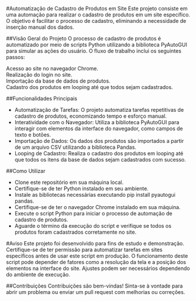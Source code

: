 #Automatização de Cadastro de Produtos em Site
Este projeto consiste em uma automação para realizar o cadastro de produtos em um site específico. O objetivo é facilitar o processo de cadastro, eliminando a necessidade de inserção manual dos dados.

##Visão Geral do Projeto
O processo de cadastro de produtos é automatizado por meio de scripts Python utilizando a biblioteca PyAutoGUI para simular as ações do usuário. O fluxo de trabalho inclui os seguintes passos:

Acesso ao site no navegador Chrome. <br>
Realização do login no site. <br>
Importação da base de dados de produtos. <br>
Cadastro dos produtos em looping até que todos sejam cadastrados. <br>


##Funcionalidades Principais
- Automatização de Tarefas: O projeto automatiza tarefas repetitivas de cadastro de produtos, economizando tempo e esforço manual.
- Interatividade com o Navegador: Utiliza a biblioteca PyAutoGUI para interagir com elementos da interface do navegador, como campos de texto e botões.
- Importação de Dados: Os dados dos produtos são importados a partir de um arquivo CSV utilizando a biblioteca Pandas.
- Looping de Cadastro: Realiza o cadastro dos produtos em looping até que todos os itens da base de dados sejam cadastrados com sucesso.


##Como Utilizar
- Clone este repositório em sua máquina local.
- Certifique-se de ter Python instalado em seu ambiente.
- Instale as bibliotecas necessárias executando pip install pyautogui pandas.
- Certifique-se de ter o navegador Chrome instalado em sua máquina.
- Execute o script Python para iniciar o processo de automação de cadastro de produtos.
- Aguarde o término da execução do script e verifique se todos os produtos foram cadastrados corretamente no site.

#Aviso
Este projeto foi desenvolvido para fins de estudo e demonstração. Certifique-se de ter permissão para automatizar tarefas em sites específicos antes de usar este script em produção.
O funcionamento deste script pode depender de fatores como a resolução da tela e a posição dos elementos na interface do site. Ajustes podem ser necessários dependendo do ambiente de execução.

##Contribuições
Contribuições são bem-vindas! Sinta-se à vontade para abrir um problema ou enviar um pull request com melhorias ou correções.
